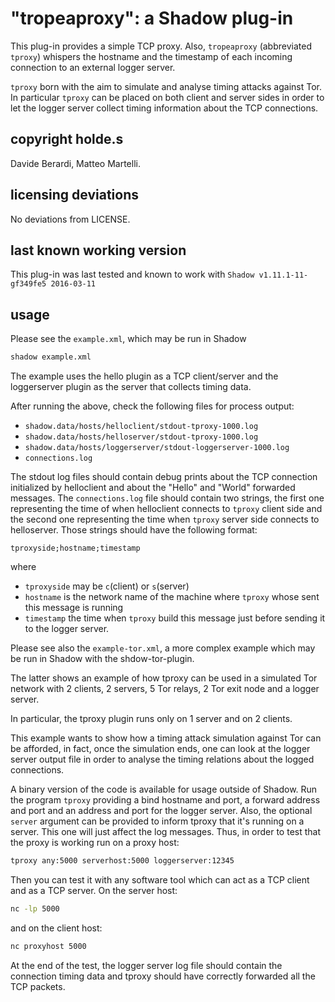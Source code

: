 "tropeaproxy": a Shadow plug-in
=========================

This plug-in provides a simple TCP proxy. Also, `tropeaproxy` (abbreviated `tproxy`) whispers the hostname and 
the timestamp of each incoming connection to an external logger server.

`tproxy` born with the aim to simulate and analyse timing attacks against Tor. 
In particular `tproxy` can be placed on both client and server sides in order to let 
the logger server collect timing information about the TCP connections.


copyright holde.s
-----------------
Davide Berardi, Matteo Martelli.

licensing deviations
--------------------

No deviations from LICENSE.

last known working version
--------------------------

This plug-in was last tested and known to work with `Shadow v1.11.1-11-gf349fe5 2016-03-11`

usage
-----

Please see the `example.xml`, which may be run in Shadow

```bash
shadow example.xml
```
The example uses the hello plugin as a TCP client/server and the loggerserver plugin as 
the server that collects timing data.

After running the above, check the following files for process output:

  + `shadow.data/hosts/helloclient/stdout-tproxy-1000.log`
  + `shadow.data/hosts/helloserver/stdout-tproxy-1000.log`
  + `shadow.data/hosts/loggerserver/stdout-loggerserver-1000.log`
  + `connections.log`

The stdout log files should contain debug prints about the TCP connection initialized by helloclient 
and about the "Hello" and "World" forwarded messages. 
The `connections.log` file
should contain two strings, the first one representing the time of when helloclient connects to `tproxy` client side and
the second one representing the time when `tproxy` server side connects to helloserver.
Those strings should have the following format:
```
tproxyside;hostname;timestamp
```
where
  + `tproxyside` may be `c`(client) or `s`(server)
  + `hostname` is the network name of the machine where `tproxy` whose sent this message is running
  + `timestamp` the time when `tproxy` build this message just before sending it to the logger server.

Please see also the `example-tor.xml`, a more complex example which may be run in Shadow with the shdow-tor-plugin.

The latter shows an example of how tproxy can be used in a simulated Tor network with 2 clients, 2 servers, 5 Tor relays, 2 Tor exit node and a logger server.

In particular, the tproxy plugin runs only on 1 server and on 2 clients.

This example wants to show how a timing attack simulation against Tor can be afforded,
in fact, once the simulation ends, one can look at the logger server output file in order to analyse 
the timing relations about the logged connections.

A binary version of the code is available for usage outside of Shadow.
Run the program `tproxy` providing a bind hostname and port, a forward address and port and an address and port for the logger server.
Also, the optional `server` argument can be provided to inform tproxy that it's running on a server. This one will just affect the log messages.
Thus, in order to test that the proxy is working run on a proxy host:
```bash
tproxy any:5000 serverhost:5000 loggerserver:12345
```
Then you can test it with any software tool which can act as a TCP client and as a TCP server.
On the server host:
```bash
nc -lp 5000
```
and on the client host:
```bash
nc proxyhost 5000 
```
At the end of the test, the logger server log file should contain the connection timing data and tproxy should have correctly forwarded 
all the TCP packets.
